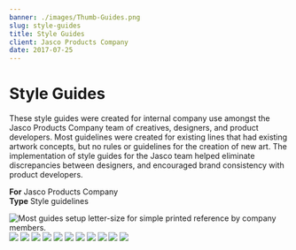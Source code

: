 ```yaml
---
banner: ./images/Thumb-Guides.png
slug: style-guides
title: Style Guides
client: Jasco Products Company
date: 2017-07-25
---
```


# Style Guides

These style guides were created for internal company use amongst the Jasco Products Company team of creatives, designers, and product developers. Most guidelines were created for existing lines that had existing artwork concepts, but no rules or guidelines for the creation of new art. The implementation of style guides for the Jasco team helped eliminate discrepancies between designers, and encouraged brand consistency with product developers.

**For** Jasco Products Company  
**Type** Style guidelines

![](./images/Pieces-Guides-01.png "Most guides setup letter-size for simple printed reference by company members.")  
![](./images/Pieces-Guides-02.png)
![](./images/Pieces-Guides-03.png)
![](./images/Pieces-Guides-04.png)
![](./images/Pieces-Guides-05.png)
![](./images/Pieces-Guides-06.png)
![](./images/Pieces-Guides-07.png)
![](./images/Pieces-Guides-08.png)
![](./images/Pieces-Guides-09.png)
![](./images/Pieces-Guides-10.png)
![](./images/Pieces-Guides-11.png)
![](./images/Pieces-Guides-12.png)
